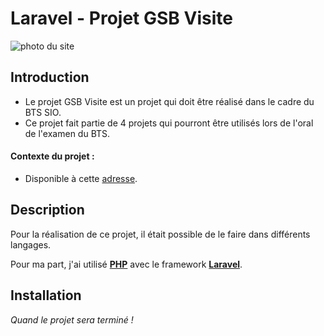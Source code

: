 # **Laravel - Projet GSB Visite**

![photo du site](https://cdn.discordapp.com/attachments/805548861250207774/905880582750359562/unknown.png)


## **Introduction**
- Le projet GSB Visite est un projet qui doit être réalisé dans le cadre du BTS SIO.
- Ce projet fait partie de 4 projets qui pourront être utilisés lors de l'oral de l'examen du BTS.

#### Contexte du projet :
- Disponible à cette [adresse](https://tp.louis-lubineau.fr/test/GSB%20Gestion%20Visites.pdf).
 
## **Description**
Pour la réalisation de ce projet, il était possible de le faire dans différents langages.

Pour ma part, j'ai utilisé [**PHP**](https://www.php.net/) avec le framework [**Laravel**](https://laravel.com/).


## **Installation**
*Quand le projet sera terminé !*
